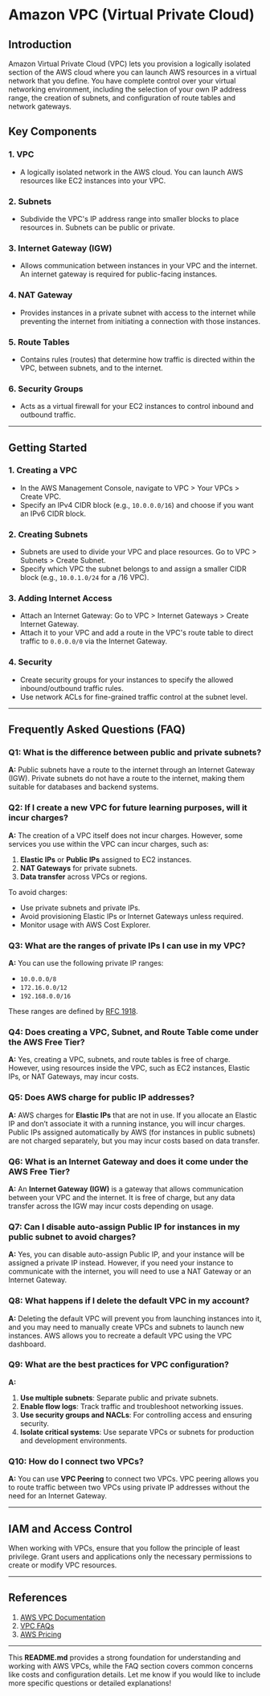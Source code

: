 # Amazon VPC (Virtual Private Cloud)

## Introduction

Amazon Virtual Private Cloud (VPC) lets you provision a logically isolated section of the AWS cloud where you can launch AWS resources in a virtual network that you define. You have complete control over your virtual networking environment, including the selection of your own IP address range, the creation of subnets, and configuration of route tables and network gateways.

## Key Components

### 1. **VPC**
   - A logically isolated network in the AWS cloud. You can launch AWS resources like EC2 instances into your VPC.

### 2. **Subnets**
   - Subdivide the VPC's IP address range into smaller blocks to place resources in. Subnets can be public or private.

### 3. **Internet Gateway (IGW)**
   - Allows communication between instances in your VPC and the internet. An internet gateway is required for public-facing instances.

### 4. **NAT Gateway**
   - Provides instances in a private subnet with access to the internet while preventing the internet from initiating a connection with those instances.

### 5. **Route Tables**
   - Contains rules (routes) that determine how traffic is directed within the VPC, between subnets, and to the internet.

### 6. **Security Groups**
   - Acts as a virtual firewall for your EC2 instances to control inbound and outbound traffic.

---

## Getting Started

### 1. **Creating a VPC**
   - In the AWS Management Console, navigate to VPC > Your VPCs > Create VPC.
   - Specify an IPv4 CIDR block (e.g., `10.0.0.0/16`) and choose if you want an IPv6 CIDR block.

### 2. **Creating Subnets**
   - Subnets are used to divide your VPC and place resources. Go to VPC > Subnets > Create Subnet.
   - Specify which VPC the subnet belongs to and assign a smaller CIDR block (e.g., `10.0.1.0/24` for a /16 VPC).

### 3. **Adding Internet Access**
   - Attach an Internet Gateway: Go to VPC > Internet Gateways > Create Internet Gateway.
   - Attach it to your VPC and add a route in the VPC's route table to direct traffic to `0.0.0.0/0` via the Internet Gateway.

### 4. **Security**
   - Create security groups for your instances to specify the allowed inbound/outbound traffic rules.
   - Use network ACLs for fine-grained traffic control at the subnet level.

---

## Frequently Asked Questions (FAQ)

### Q1: What is the difference between public and private subnets?

**A:** Public subnets have a route to the internet through an Internet Gateway (IGW). Private subnets do not have a route to the internet, making them suitable for databases and backend systems.

### Q2: If I create a new VPC for future learning purposes, will it incur charges?

**A:** The creation of a VPC itself does not incur charges. However, some services you use within the VPC can incur charges, such as:
   1. **Elastic IPs** or **Public IPs** assigned to EC2 instances.
   2. **NAT Gateways** for private subnets.
   3. **Data transfer** across VPCs or regions.

To avoid charges:
   - Use private subnets and private IPs.
   - Avoid provisioning Elastic IPs or Internet Gateways unless required.
   - Monitor usage with AWS Cost Explorer.

### Q3: What are the ranges of private IPs I can use in my VPC?

**A:** You can use the following private IP ranges:
   - `10.0.0.0/8`
   - `172.16.0.0/12`
   - `192.168.0.0/16`

These ranges are defined by [RFC 1918](https://tools.ietf.org/html/rfc1918).

### Q4: Does creating a VPC, Subnet, and Route Table come under the AWS Free Tier?

**A:** Yes, creating a VPC, subnets, and route tables is free of charge. However, using resources inside the VPC, such as EC2 instances, Elastic IPs, or NAT Gateways, may incur costs.

### Q5: Does AWS charge for public IP addresses?

**A:** AWS charges for **Elastic IPs** that are not in use. If you allocate an Elastic IP and don’t associate it with a running instance, you will incur charges. Public IPs assigned automatically by AWS (for instances in public subnets) are not charged separately, but you may incur costs based on data transfer.

### Q6: What is an Internet Gateway and does it come under the AWS Free Tier?

**A:** An **Internet Gateway (IGW)** is a gateway that allows communication between your VPC and the internet. It is free of charge, but any data transfer across the IGW may incur costs depending on usage.

### Q7: Can I disable auto-assign Public IP for instances in my public subnet to avoid charges?

**A:** Yes, you can disable auto-assign Public IP, and your instance will be assigned a private IP instead. However, if you need your instance to communicate with the internet, you will need to use a NAT Gateway or an Internet Gateway.

### Q8: What happens if I delete the default VPC in my account?

**A:** Deleting the default VPC will prevent you from launching instances into it, and you may need to manually create VPCs and subnets to launch new instances. AWS allows you to recreate a default VPC using the VPC dashboard.

### Q9: What are the best practices for VPC configuration?

**A:** 
   1. **Use multiple subnets**: Separate public and private subnets.
   2. **Enable flow logs**: Track traffic and troubleshoot networking issues.
   3. **Use security groups and NACLs**: For controlling access and ensuring security.
   4. **Isolate critical systems**: Use separate VPCs or subnets for production and development environments.

### Q10: How do I connect two VPCs?

**A:** You can use **VPC Peering** to connect two VPCs. VPC peering allows you to route traffic between two VPCs using private IP addresses without the need for an Internet Gateway.

---

## IAM and Access Control

When working with VPCs, ensure that you follow the principle of least privilege. Grant users and applications only the necessary permissions to create or modify VPC resources.

---

## References

1. [AWS VPC Documentation](https://docs.aws.amazon.com/vpc)
2. [VPC FAQs](https://aws.amazon.com/vpc/faqs)
3. [AWS Pricing](https://aws.amazon.com/pricing/)

---

This **README.md** provides a strong foundation for understanding and working with AWS VPCs, while the FAQ section covers common concerns like costs and configuration details. Let me know if you would like to include more specific questions or detailed explanations!
